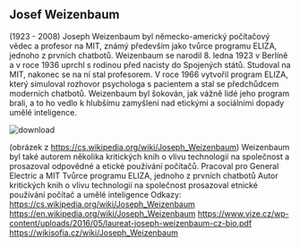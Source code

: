 
## Josef Weizenbaum 
(1923 - 2008)
Joseph Weizenbaum byl německo-americký počítačový vědec a profesor na MIT, známý především jako tvůrce programu ELIZA, jednoho z prvních chatbotů. Weizenbaum se narodil 8. ledna 1923 v Berlíně a v roce 1936 uprchl s rodinou před nacisty do Spojených států.
Studoval na MIT, nakonec se na ní stal profesorem. V roce 1966 vytvořil program ELIZA, který simuloval rozhovor psychologa s pacientem a stal se předchůdcem moderních chatbotů. Weizenbaum byl šokován, jak vážně lidé jeho program brali, a to ho vedlo k hlubšímu zamyšlení nad etickými a sociálními dopady umělé inteligence.

![download](https://github.com/user-attachments/assets/bb7d065e-8df0-4d6a-bfa0-1e5333494e39)

(obrázek z https://cs.wikipedia.org/wiki/Joseph_Weizenbaum)
Weizenbaum byl také autorem několika kritických knih o vlivu technologií na společnost a prosazoval odpovědné a etické používání počítačů.
Pracoval pro General Electric a MIT
Tvůrce programu ELIZA, jednoho z prvních chatbotů
Autor kritických knih o vlivu technologií na společnost
prosazoval etnické používání počítač a umělé inteligence
Odkazy:
https://cs.wikipedia.org/wiki/Joseph_Weizenbaum
https://en.wikipedia.org/wiki/Joseph_Weizenbaum
https://www.vize.cz/wp-content/uploads/2016/05/laureat-joseph-weizenbaum-cz-bio.pdf
https://wikisofia.cz/wiki/Joseph_Weizenbaum
